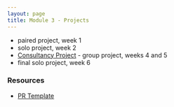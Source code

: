 ```yaml
---
layout: page
title: Module 3 - Projects
---
```


* paired project, week 1
* solo project, week 2
* [Consultancy Project](./consultancy) - group project, weeks 4 and 5
* final solo project, week 6


### Resources
- [PR Template](./pr_template)
